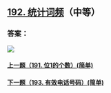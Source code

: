 ## [192. 统计词频](https://leetcode-cn.com/problems/word-frequency/)（中等）





### 答案：



![](https://img-blog.csdnimg.cn/20200807155236311.png)

#### [上一题（191. 位1的个数）(简单)](https://github.com/sdwwld/leetCode/blob/master/src/main/java/com/wld/java/leetcode/leetCode0191.md)

#### [下一题（193. 有效电话号码）(简单)](https://github.com/sdwwld/leetCode/blob/master/src/main/java/com/wld/java/leetcode/leetCode0193.md)